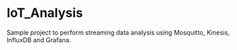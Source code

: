 # IoT_Analysis
Sample project to perform streaming data analysis using Mosquitto, Kinesis, InfluxDB and Grafana.
